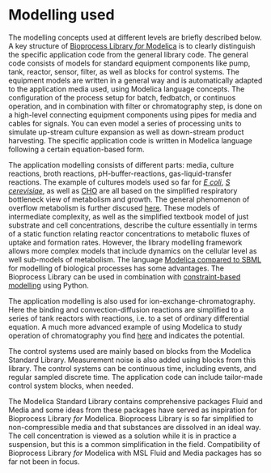 # Modelling used

The modelling concepts used at different levels are briefly described below. A key structure of
[Bioprocess Library *for* Modelica](https://www.openmodelica.org/images/M_images/OpenModelicaWorkshop_2021/Design%20aspects%20of%20BPL%20v4b.pdf)
is to clearly distinguish the specific application code from the general library code. 
The general code consists of models for standard equipment components like pump, tank, reactor, sensor, filter, 
as well as blocks for control systems. The equipment models are written in a general way and is 
automatically adapted to the application media used, using Modelica language concepts. The configuration 
of the process setup for batch, fedbatch, or continuos operation, and in combination with filter or chromatography step, 
is done on a high-level connecting equipment components using pipes for media and cables for signals. 
You can even model a series of processing units to simulate up-stream culture expansion as well as down-stream product harvesting.
The specific application code is written in Modelica language following a certain equation-based form. 

The application modelling consists of different parts: media, culture reactions, broth reactions, pH-buffer-reactions,
gas-liquid-transfer reactions. The example of cultures models used so far for 
[*E coli*](https://aiche.onlinelibrary.wiley.com/doi/abs/10.1021/bp9801087), 
[*S cerevisiae*](https://onlinelibrary.wiley.com/doi/10.1002/bit.260280620), 
as well as 
[CHO](https://www.sciencedirect.com/science/article/abs/pii/S1369703X12003105) 
are all based on the simplified respiratory bottleneck view of metabolism and growth. The general phenomenon of overflow metabolism is further discused 
[here](https://microbialcellfactories.biomedcentral.com/articles/10.1186/1475-2859-11-122). 
These models of intermediate complexity, as well as the simplified textbook model of just substrate and cell concentrations, 
describe the culture  essentially in terms of a static function relating reactor concentrations to metabolic fluxes 
of uptake and formation rates. However, the library modelling framework allows more complex models that include dynamics 
on the cellular level as well sub-models of metabolism. 
The language [Modelica compared to SBML](https://link.springer.com/chapter/10.1007/10_2009_64)
for modelling of biological processes has some advantages. The Bioprocess Library can be used in combination with 
[constraint-based modelling](http://users.abo.fi/khaggblo/npcw21/submissions/P18_Axelsson.pdf) using Python.

The  application modelling is also used for ion-exchange-chromatography. Here the binding and convection-diffusion reactions 
are simplified to a series of tank reactors with reactions, i.e. to a set of ordinary differential equation.  A much more advanced example of using Modelica to study operation of chromatography you find
[here](https://www.mdpi.com/2227-9717/3/3/568) and indicates the potential.

The control systems used are mainly based on blocks from the Modelica Standard Library. Measurement noise is also 
added using blocks from this library. The control systems can be continuous time, including events, and regular sampled discrete time.
The application code can include tailor-made control system blocks, when needed.

The Modelica Standard Library contains comprehensive packages Fluid and Media and some ideas from these packages have served as inspiration for Bioprocess Library *for* Modelica. Bioprocess Library is so far simplified to non-compressible media and that substances are dissolved in an ideal way.  The cell concentration is viewed as a solution while it is in practice a suspension, but this is a common simplification in the field. Compatibility of Bioprocess Library *for* Modelica with MSL Fluid and Media packages has so far not been in focus.

